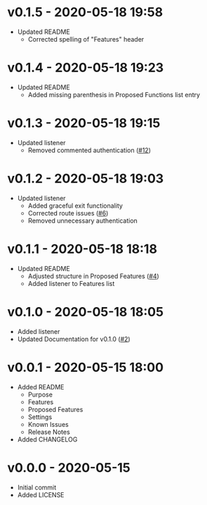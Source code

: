 # v0.1.5 - 2020-05-18 19:58
- Updated README
	- Corrected spelling of "Features" header

# v0.1.4 - 2020-05-18 19:23
- Updated README
	- Added missing parenthesis in Proposed Functions list entry

# v0.1.3 - 2020-05-18 19:15
- Updated listener
	- Removed commented authentication ([#12](https://github.com/mpearon/PUB-FAHMonitor/issues/12))

# v0.1.2 - 2020-05-18 19:03
- Updated listener
	- Added graceful exit functionality
	- Corrected route issues ([#6](https://github.com/mpearon/PUB-FAHMonitor/issues/6))
	- Removed unnecessary authentication

# v0.1.1 - 2020-05-18 18:18
- Updated README
	- Adjusted structure in Proposed Features ([#4](https://github.com/mpearon/PUB-FAHMonitor/issues/4))
	- Added listener to Features list

# v0.1.0 - 2020-05-18 18:05
- Added listener
- Updated Documentation for v0.1.0 ([#2](https://github.com/mpearon/PUB-FAHMonitor/issues/2))

# v0.0.1 - 2020-05-15 18:00
- Added README
	- Purpose
	- Features
	- Proposed Features
	- Settings
	- Known Issues
	- Release Notes
- Added CHANGELOG

# v0.0.0 - 2020-05-15
- Initial commit
- Added LICENSE